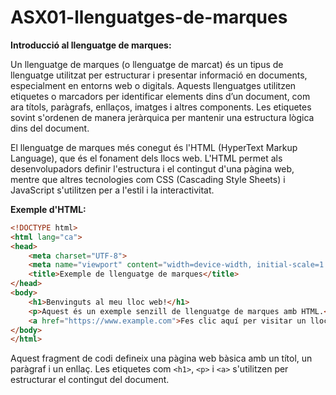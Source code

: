 # ASX01-llenguatges-de-marques

**Introducció al llenguatge de marques:**

Un llenguatge de marques (o llenguatge de marcat) és un tipus de llenguatge utilitzat per estructurar i presentar informació en documents, especialment en entorns web o digitals. Aquests llenguatges utilitzen etiquetes o marcadors per identificar elements dins d’un document, com ara títols, paràgrafs, enllaços, imatges i altres components. Les etiquetes sovint s'ordenen de manera jeràrquica per mantenir una estructura lògica dins del document.

El llenguatge de marques més conegut és l'HTML (HyperText Markup Language), que és el fonament dels llocs web. L'HTML permet als desenvolupadors definir l'estructura i el contingut d'una pàgina web, mentre que altres tecnologies com CSS (Cascading Style Sheets) i JavaScript s'utilitzen per a l'estil i la interactivitat.

**Exemple d'HTML:**

```html
<!DOCTYPE html>
<html lang="ca">
<head>
    <meta charset="UTF-8">
    <meta name="viewport" content="width=device-width, initial-scale=1.0">
    <title>Exemple de llenguatge de marques</title>
</head>
<body>
    <h1>Benvinguts al meu lloc web!</h1>
    <p>Aquest és un exemple senzill de llenguatge de marques amb HTML.</p>
    <a href="https://www.example.com">Fes clic aquí per visitar un lloc web d'exemple</a>
</body>
</html>
```

Aquest fragment de codi defineix una pàgina web bàsica amb un títol, un paràgraf i un enllaç. Les etiquetes com `<h1>`, `<p>` i `<a>` s'utilitzen per estructurar el contingut del document.
